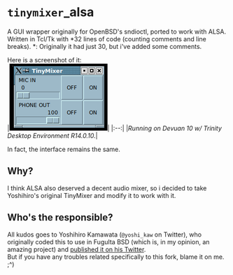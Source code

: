 # `tinymixer`_alsa
A GUI wrapper originally for OpenBSD's sndioctl, ported to work with ALSA.  
Written in Tcl/Tk with *32 lines of code (counting comments and line breaks).
*: Originally it had just 30, but i've added some comments.

Here is a screenshot of it:  
|![img/2021-08-19-014841_224x153_scrot.png](img/2021-08-19-014841_224x153_scrot.png)|
|:--:|
|*Running on Devuan 10 w/ Trinity Desktop Environment R14.0.10.*|

In fact, the interface remains the same.  

## Why?
I think ALSA also deserved a decent audio mixer, so i decided to take Yoshihiro's original TinyMixer and modify it to work with it.  

## Who's the responsible?
All kudos goes to Yoshihiro Kamawata (`@yoshi_kaw` on Twitter), who originally coded this to use in FuguIta BSD (which is, in my opinion, an amazing project) and [published it on his Twitter](https://twitter.com/yoshi_kaw/status/1427884989073412102).  
But if you have any troubles related specifically to this fork, blame it on me. ;^)

